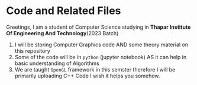 # Code and Related Files
Greetings, I am a student of Computer Science studying in **Thapar Institute Of Engineering And Technology**(2023 Batch) 
1. I will be storing Computer Graphics code AND some theory material on this repository
2. Some of the code will be in ```python``` (jupyter notebook) AS it can help in basic understanding of Algorithms
3. We are taught ```OpenGL``` framework in this semster therefore I will be primarily uploading C++ Code
I wish it helps you somehow.
